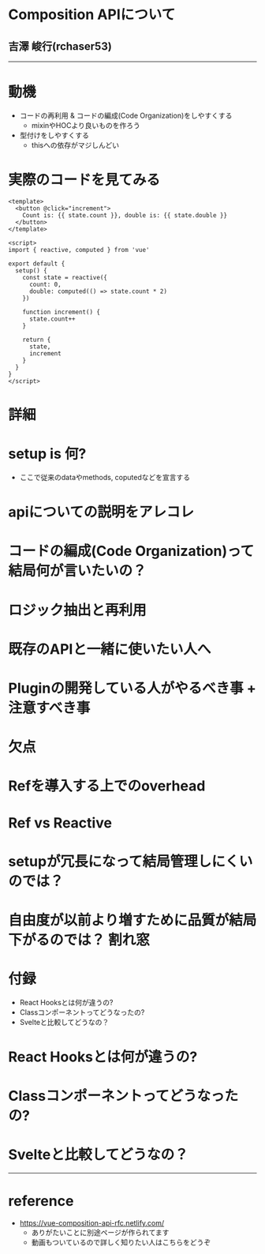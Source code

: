 <!-- classes: title -->

# Composition APIについて
## 吉澤 峻行(rchaser53)

---

# 動機
- コードの再利用 & コードの編成(Code Organization)をしやすくする
  - mixinやHOCより良いものを作ろう
- 型付けをしやすくする
  - thisへの依存がマジしんどい

# 実際のコードを見てみる
```vue
<template>
  <button @click="increment">
    Count is: {{ state.count }}, double is: {{ state.double }}
  </button>
</template>

<script>
import { reactive, computed } from 'vue'

export default {
  setup() {
    const state = reactive({
      count: 0,
      double: computed(() => state.count * 2)
    })

    function increment() {
      state.count++
    }

    return {
      state,
      increment
    }
  }
}
</script>
```

# 詳細

# setup is 何?
- ここで従来のdataやmethods, coputedなどを宣言する

# apiについての説明をアレコレ

# コードの編成(Code Organization)って結局何が言いたいの？

# ロジック抽出と再利用

# 既存のAPIと一緒に使いたい人へ

# Pluginの開発している人がやるべき事 + 注意すべき事


# 欠点
# Refを導入する上でのoverhead

# Ref vs Reactive

# setupが冗長になって結局管理しにくいのでは？

# 自由度が以前より増すために品質が結局下がるのでは？ 割れ窓


# 付録
- React Hooksとは何が違うの?
- Classコンポーネントってどうなったの?
- Svelteと比較してどうなの？

# React Hooksとは何が違うの?

# Classコンポーネントってどうなったの?

# Svelteと比較してどうなの？

----

# reference
- https://vue-composition-api-rfc.netlify.com/
  - ありがたいことに別途ページが作られてます
  - 動画もついているので詳しく知りたい人はこちらをどうぞ